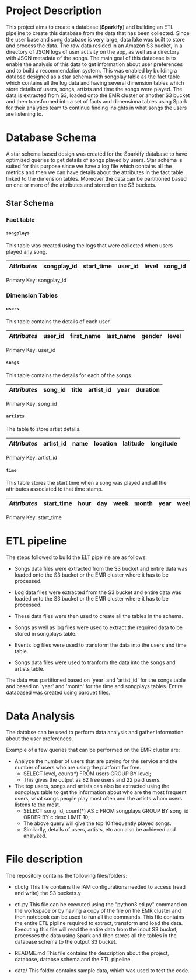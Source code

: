 # Project Description

This project aims to create a database (**Sparkify**) and building an ETL pipeline to create this database from the data that has been collected. Since the user base and song database is very large, data lake was built to store and process the data. The raw data resided in an Amazon S3 bucket, in a directory of JSON logs of user activity on the app, as well as a directory with JSON metadata of the songs. The main goal of this database is to enable the analysis of this data to get information about user preferences and to build a recommendation system. This was enabled by building a databse designed as a star schema with songplay table as the fact table which contains all the log data and having several dimension tables which store details of users, songs, artists and time the songs were played. The data is extracted from S3, loaded onto the EMR cluster or another S3 bucket and then transformed into a set of facts and dimensiona tables using Spark for their analytics team to continue finding insights in what songs the users are listening to.

# Database Schema

A star schema based design was created for the Sparkify database to have optimized queries to get details of songs played by users. Star schema is suited for this purpose since we have a log file which contains all the metrics and then we can have details about the attributes in the fact table linked to the dimension tables. Moreover the data can be partitioned based on one or more of the attributes and stored on the S3 buckets.

## Star Schema

### Fact table

#### `songplays`

This table was created using the logs that were collected when users played any song.

|*Attributes*|songplay_id|start_time|user_id|level|song_id|artist_id|session_id|location|user_agent|
|--|--|--|--|--|--|--|--|--|--|

Primary Key: songplay_id

### Dimension Tables

#### `users`

This table contains the details of each user.

|*Attributes*|user_id|first_name|last_name|gender|level|
|--|--|--|--|--|--|

Primary Key: user_id

#### `songs`

This table contains the details for each of the songs.

|*Attributes*|song_id|title|artist_id|year|duration|
|--|--|--|--|--|--|

Primary Key: song_id

#### `artists`

The table to store artist details.

|*Attributes*|artist_id|name|location|latitude|longitude|
|--|--|--|--|--|--|

Primary Key: artist_id

#### `time`

This table stores the start time when a song was played and all the attributes associated to that time stamp.

|*Attributes*|start_time|hour|day|week|month|year|weekday|
|--|--|--|--|--|--|--|--|

Primary Key: start_time

# ETL pipeline

The steps followed to build the ELT pipeline are as follows:

- Songs data files were extracted from the S3 bucket and entire data was loaded onto the S3 bucket or the EMR cluster where it has to be processed.

- Log data files were extracted from the S3 bucket and entire data was loaded onto the S3 bucket or the EMR cluster where it has to be processed.

- These data files were then used to create all the tables in the schema.

- Songs as well as log files were used to extract the required data to be stored in songplays table.

- Events log files were used to transform the data into the users and time table.

- Songs data files were used to tranform the data into the songs and artists table.

The data was partitioned based on 'year' and 'artist_id' for the songs table and based on 'year' and 'month' for the time and songplays tables.
Entire databased was created using parquet files.

# Data Analysis

The databse can be used to perform data analysis and gather information about the user preferences.

Example of a few queries that can be performed on the EMR cluster are:

- Analyze the number of users that are paying for the service and the number of users who are using the platform for free.
    - SELECT level, count(*) FROM users GROUP BY level;
    - This gives the output as 82 free users and 22 paid users.
- The top users, songs and artists can also be extracted using the songplays table to get the information about who are the most frequent users, what songs people play most often and the artists whom users listens to the most.
    - SELECT song_id, count(*) AS c FROM songplays GROUP BY song_id ORDER BY c desc LIMIT 10;
    - The above query will give the top 10 frequently played songs.
    - Similarlly, details of users, artists, etc acn also be achieved and analyzed.

# File description

The repository contains the following files/folders:

- dl.cfg
This file contains the IAM configurations needed to access (read and write) the S3 buckets.y

- etl.py
This file can be executed using the "python3 etl.py" command on the workspace or by having a copy of the file on the EMR cluster and then notebook can be used to run all the commands. This file contains the entire ETL pipline required to extract, transform and load the data. Executing this file will read the entire data from the input S3 bucket, processes the data using Spark and then stores all the tables in the database schema to the output S3 bucket.

- README.md
This file contains the description about the project, database, databse schema and the ETL pipeline.

- data/
This folder contains sample data, which was used to test the code.